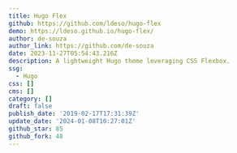 ```yaml
---
title: Hugo Flex
github: https://github.com/ldeso/hugo-flex
demo: https://ldeso.github.io/hugo-flex/
author: de-souza
author_link: https://github.com/de-souza
date: 2023-11-27T05:54:43.216Z
description: A lightweight Hugo theme leveraging CSS Flexbox.
ssg:
  - Hugo
css: []
cms: []
category: []
draft: false
publish_date: '2019-02-17T17:31:39Z'
update_date: '2024-01-08T10:27:01Z'
github_star: 85
github_fork: 48
---
```

